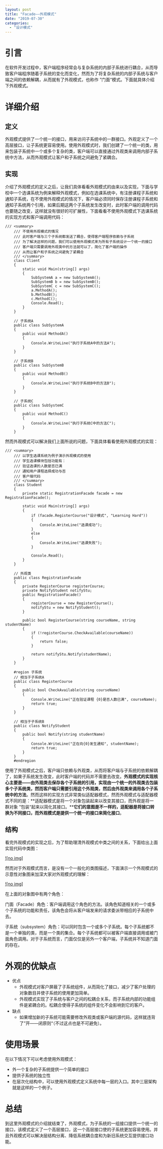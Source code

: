 ```yaml
---
layout: post
title: "Facade——外观模式"
date: "2019-07-30"
categories: 
  - "设计模式"
---
```


# 引言

在软件开发过程中，客户端程序经常会与复杂系统的内部子系统进行耦合，从而导致客户端程序随着子系统的变化而变化，然而为了将复杂系统的内部子系统与客户端之间的依赖解耦，从而就有了外观模式，也称作 ”门面“模式。下面就具体介绍下外观模式。

# 详细介绍

## 定义

外观模式提供了一个统一的接口，用来访问子系统中的一群接口。外观定义了一个高层接口，让子系统更容易使用。使用外观模式时，我们创建了一个统一的类，用来包装子系统中一个或多个复杂的类，客户端可以直接通过外观类来调用内部子系统中方法，从而外观模式让客户和子系统之间避免了紧耦合。

## 实现

介绍了外观模式的定义之后，让我们具体看看外观模式的由来以及实现，下面与学校中一个选课系统为例来解释外观模式，例如在选课系统中，有注册课程子系统和通知子系统，在不使用外观模式的情况下，客户端必须同时保存注册课程子系统和通知子系统两个引用，如果后期这两个子系统发生改变时，此时客户端的调用代码也要随之改变，这样就没有很好的可扩展性，下面看看不使用外观模式下选课系统的实现方式和客户端调用代码：

```
/// <summary>
    /// 不使用外观模式的情况
    /// 此时客户端与三个子系统都发送了耦合，使得客户端程序依赖与子系统
    /// 为了解决这样的问题，我们可以使用外观模式来为所有子系统设计一个统一的接口
    /// 客户端只需要调用外观类中的方法就可以了，简化了客户端的操作
    /// 从而让客户和子系统之间避免了紧耦合
    /// </summary>
    class Client
    {
        static void Main(string[] args)
        {
            SubSystemA a = new SubSystemA();
            SubSystemB b = new SubSystemB();
            SubSystemC c = new SubSystemC();
            a.MethodA();
            b.MethodB();
            c.MethodC();
            Console.Read();
        }
    }

    // 子系统A
    public class SubSystemA
    {
        public void MethodA()
        {
            Console.WriteLine("执行子系统A中的方法A");
        }
    }

    // 子系统B
    public class SubSystemB
    {
        public void MethodB()
        {
            Console.WriteLine("执行子系统B中的方法B");
        }
    }

    // 子系统C
    public class SubSystemC
    {
        public void MethodC()
        {
            Console.WriteLine("执行子系统C中的方法C");
        }
    }
```

然而外观模式可以解决我们上面所说的问题，下面具体看看使用外观模式的实现：

```
/// <summary>
    /// 以学生选课系统为例子演示外观模式的使用
    /// 学生选课模块包括功能有：
    /// 验证选课的人数是否已满
    /// 通知用户课程选择成功与否
    /// 客户端代码
    /// </summary>
    class Student
    {
        private static RegistrationFacade facade = new RegistrationFacade();

        static void Main(string[] args)
        {
            if (facade.RegisterCourse("设计模式", "Learning Hard"))
            {
                Console.WriteLine("选课成功");
            }
            else
            {
                Console.WriteLine("选课失败");
            }

            Console.Read();
        }
    }

    // 外观类
    public class RegistrationFacade
    {
        private RegisterCourse registerCourse;
        private NotifyStudent notifyStu;
        public RegistrationFacade()
        {
            registerCourse = new RegisterCourse();
            notifyStu = new NotifyStudent();
        }

        public bool RegisterCourse(string courseName, string studentName)
        {
            if (!registerCourse.CheckAvailable(courseName))
            {
                return false;
            }

            return notifyStu.Notify(studentName);
        }
    }

    #region 子系统
    // 相当于子系统A
    public class RegisterCourse
    {
        public bool CheckAvailable(string courseName)
        {
            Console.WriteLine("正在验证课程 {0}是否人数已满", courseName);
            return true;
        }
    }

    // 相当于子系统B
    public class NotifyStudent
    {
        public bool Notify(string studentName)
        {
            Console.WriteLine("正在向{0}发生通知", studentName);
            return true;
        }
    }
    #endregion
```

使用了外观模式之后，客户端只依赖与外观类，从而将客户端与子系统的依赖解耦了，如果子系统发生改变，此时客户端的代码并不需要去改变。**外观模式的实现核心主要是——由外观类去保存各个子系统的引用，实现由一个统一的外观类去包装多个子系统类，然而客户端只需要引用这个外观类，然后由外观类来调用各个子系统中的方法**。然而这样的实现方式非常类似适配器模式，然而外观模式与适配器模式不同的是：**适配器模式是将一个对象包装起来以改变其接口，而外观是将一群对象 ”包装“起来以简化其接口。****它们的意图是不一样的，适配器是将接口转换为不同接口，而外观模式是提供一个统一的接口来简化接口**。

## 结构

看完外观模式的实现之后，为了帮助理清外观模式中类之间的关系，下面给出上面实现代码中类图：

[![no img]](http://127.0.0.1/?attachment_id=4027)

然而对于外观模式而言，是没有一个一般化的类图描述，下面演示一个外观模式的示意性对象图来加深大家对外观模式的理解：

[![no img]](http://127.0.0.1/?attachment_id=4028)

在上面的对象图中有两个角色：

门面（Facade）角色：客户端调用这个角色的方法。该角色知道相关的一个或多个子系统的功能和责任，该角色会将从客户端发来的请求委派带相应的子系统中去。

子系统（subsystem）角色：可以同时包含一个或多个子系统。每个子系统都不是一个单独的类，而是一个类的集合。每个子系统都可以被客户端直接调用或被门面角色调用。对于子系统而言，门面仅仅是另外一个客户端，子系统并不知道门面的存在。

# 外观的优缺点

- 优点
    - 外观模式对客户屏蔽了子系统组件，从而简化了接口，减少了客户处理的对象数目并使子系统的使用更加简单。
    - 外观模式实现了子系统与客户之间的松耦合关系，而子系统内部的功能组件是紧耦合的。松耦合使得子系统的组件变化不会影响到它的客户。
- 缺点
    - 如果增加新的子系统可能需要修改外观类或客户端的源代码，这样就违背了”开——闭原则“（不过这点也是不可避免）。

# 使用场景

在以下情况下可以考虑使用外观模式：

- 外一个复杂的子系统提供一个简单的接口
- 提供子系统的独立性
- 在层次化结构中，可以使用外观模式定义系统中每一层的入口。其中三层架构就是这样的一个例子。

# 总结

到这里外观模式的介绍就结束了，外观模式，为子系统的一组接口提供一个统一的接口，该模式定义了一个高层接口，这一个高层接口使的子系统更加容易使用。并且外观模式可以解决层结构分离、降低系统耦合度和为新旧系统交互提供接口功能。
